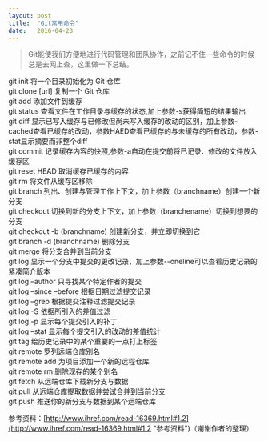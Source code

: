 ```yaml
---
layout: post
title:  "Git常用命令"
date:   2016-04-23
---
```


> Git能使我们方便地进行代码管理和团队协作，之前记不住一些命令的时候总是去网上查，这里做一下总结。

git init 将一个目录初始化为 Git 仓库  
git clone [url] 复制一个 Git 仓库  
git add 添加文件到缓存  
git status 查看文件在工作目录与缓存的状态,加上参数-s获得简短的结果输出  
git diff 显示已写入缓存与已修改但尚未写入缓存的改动的区别，加上参数-cached查看已缓存的改动，参数HAED查看已缓存的与未缓存的所有改动，参数-stat显示摘要而非整个diff  
git commit 记录缓存内容的快照,参数-a自动在提交前将已记录、修改的文件放入缓存区  
git reset HEAD 取消缓存已缓存的内容  
git rm 将文件从缓存区移除  
git branch 列出、创建与管理工作上下文，加上参数（branchname）创建一个新分支  
git checkout 切换到新的分支上下文，加上参数（branchename）切换到想要的分支  
git checkout -b (branchname) 创建新分支，并立即切换到它  
git branch -d (branchname) 删除分支  
git merge 将分支合并到当前分支  
git log 显示一个分支中提交的更改记录，加上参数--oneline可以查看历史记录的紧凑简介版本  
git log –author 只寻找某个特定作者的提交  
git log –since –before 根据日期过滤提交记录  
git log –grep 根据提交注释过滤提交记录  
git log -S 依据所引入的差值过滤  
git log -p 显示每个提交引入的补丁  
git log –stat 显示每个提交引入的改动的差值统计  
git tag 给历史记录中的某个重要的一点打上标签  
git remote 罗列远端仓库别名  
git remote add 为项目添加一个新的远程仓库  
git remote rm 删除现存的某个别名  
git fetch 从远端仓库下载新分支与数据  
git pull 从远端仓库提取数据并尝试合并到当前分支  
git push 推送你的新分支与数据到某个远端仓库  

参考资料：[http://www.ihref.com/read-16369.html#1.2](http://www.ihref.com/read-16369.html#1.2 "参考资料")（谢谢作者的整理）
